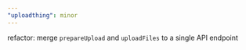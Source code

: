```yaml
---
"uploadthing": minor
---
```


refactor: merge `prepareUpload` and `uploadFiles` to a single API endpoint
